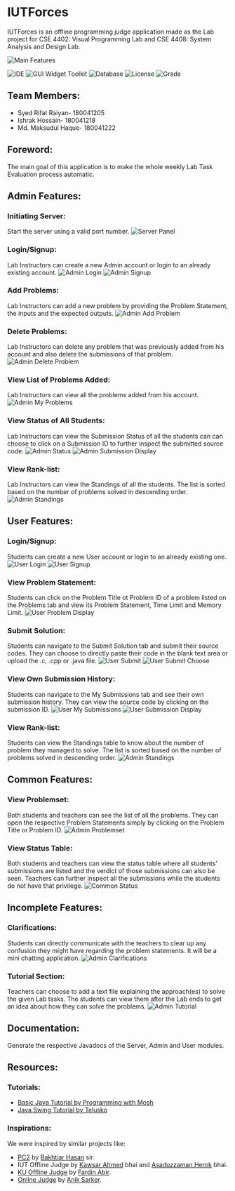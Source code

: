 # IUTForces
IUTForces is an offline programming judge application made as the Lab project for CSE 4402: Visual Programming Lab and CSE 4408: System Analysis and Design Lab.

![Main Features](https://img.shields.io/badge/Main%20features-Complete-brightgreen)
<!---
![Overall Status](https://img.shields.io/badge/Status-Work--in--progress-yellow)
-->
![IDE](https://img.shields.io/badge/IDE-Apache%20NetBeans%20IDE%2012.0-blue)
![GUI Widget Toolkit](https://img.shields.io/badge/GUI%20Widget%20Toolkit-Java%20Swing-red)
![Database](https://img.shields.io/badge/Database-SQLite-green)
![License](https://img.shields.io/badge/license-GNU%20General%20Public%20License%20v3.0-green)
![Grade](https://img.shields.io/badge/Grade-Not%20Yet%20Graded-lightgrey)

## Team Members:
* Syed Rifat Raiyan- 180041205
* Ishrak Hossain- 180041218
* Md. Maksudul Haque- 180041222

## Foreword:
The main goal of this application is to make the whole weekly Lab Task Evaluation process automatic.

## Admin Features:
### Initiating Server:
Start the server using a valid port number.
![Server Panel](featuresDemo/Server2.png)

### Login/Signup:
Lab Instructors can create a new Admin account or login to an already existing account.
![Admin Login](featuresDemo/AdminLogin2.png)
![Admin Signup](featuresDemo/AdminSignup.png)

### Add Problems:
Lab Instructors can add a new problem by providing the Problem Statement, the inputs and the expected outputs.
![Admin Add Problem](featuresDemo/AdminManageProblemAdd.png)

### Delete Problems:
Lab Instructors can delete any problem that was previously added from his account and also delete the submissions of that problem.
![Admin Delete Problem](featuresDemo/AdminManageProblemDelete.png)

### View List of Problems Added:
Lab Instructors can view all the problems added from his account.
![Admin My Problems](featuresDemo/AdminMyProblems.png)

### View Status of All Students:
Lab Instructors can view the Submission Status of all the students can can choose to click on a Submission ID to further inspect the submitted source code.
![Admin Status](featuresDemo/AdminStatus.png)
![Admin Submission Display](featuresDemo/AdminSubmissionDisplay.png)

### View Rank-list:
Lab Instructors can view the Standings of all the students. The list is sorted based on the number of problems solved in descending order.
![Admin Standings](featuresDemo/AdminStandings.png)

## User Features:
### Login/Signup:
Students can create a new User account or login to an already existing one.
![User Login](featuresDemo/UserLogin.png)
![User Signup](featuresDemo/UserSignup.png)

### View Problem Statement:
Students can click on the Problem Title ot Problem ID of a problem listed on the Problems tab and view its Problem Statement, Time Limit and Memory Limit.
![User Problem Display](featuresDemo/UserProblemDisplay.png)

### Submit Solution:
Students can navigate to the Submit Solution tab and submit their source codes. They can choose to directly paste their code in the blank text area or upload the .c, .cpp or .java file.
![User Submit](featuresDemo/UserSubmit.png)
![User Submit Choose](featuresDemo/UserSubmitChoose.png)

### View Own Submission History:
Students can navigate to the My Submissions tab and see their own submission history. They can view the source code by clicking on the submission ID.
![User My Submissions](featuresDemo/UserMySubmissions.png)
![User Submission Display](featuresDemo/AdminSubmissionDisplay.png)

### View Rank-list:
Students can view the Standings table to know about the number of problem they managed to solve. The list is sorted based on the number of problems solved in descending order.
![Admin Standings](featuresDemo/AdminStandings.png)

## Common Features:
### View Problemset:
Both students and teachers can see the list of all the problems. They can open the respective Problem Statements simply by clicking on the Problem Title or Problem ID.
![Admin Problemset](featuresDemo/AdminProblemset.png)

### View Status Table:
Both students and teachers can view the status table where all students' submissions are listed and the verdict of those submissions can also be seen. Teachers can further inspect all the submissions while the students do not have that privilege.
![Common Status](featuresDemo/AdminStatus.png)

## Incomplete Features:
### Clarifications:
Students can directly communicate with the teachers to clear up any confusion they might have regarding the problem statements. It will be a mini chatting application.
![Admin Clarifications](featuresDemo/AdminClarifications.png)

### Tutorial Section:
Teachers can choose to add a text file explaining the approach(es) to solve the given Lab tasks. The students can view them after the Lab ends to get an idea about how they can solve the problems.
![Admin Tutorial](featuresDemo/AdminTutorial.png)

## Documentation:
Generate the respective Javadocs of the Server, Admin and User modules.

## Resources:
### Tutorials:
* [Basic Java Tutorial by Programming with Mosh](https://www.youtube.com/watch?v=eIrMbAQSU34&t=6991s)
* [Java Swing Tutorial by Telusko](https://www.youtube.com/playlist?list=PLsyeobzWxl7pVZdyDXj0arOdTzo4MYekh)

### Inspirations:
We were inspired by similar projects like:
* [PC2](https://github.com/ishtupeed/miscellaneous/tree/master/JAVA-Project/PC2) by [Bakhtiar Hasan](https://github.com/ishtupeed) sir.
* IUT Offline Judge by [Kawsar Ahmed](https://github.com/k4w54r) bhai and [Asaduzzaman Herok](https://github.com/ASADUZZAMAN-HEROK) bhai.
* [KU Offline Judge](https://github.com/fardinabir/CSEKU_SDP_2019_OFFLINE_JUDGE) by [Fardin Abir](https://github.com/fardinabir).
* [Online Judge](https://github.com/AnikSarker/CSE-202-Term-Project-Online-Judge) by [Anik Sarker](https://github.com/AnikSarker). 
